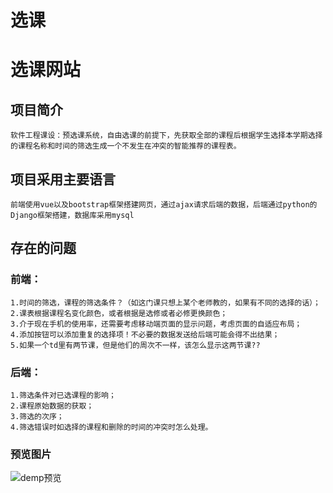 
# 选课
选课网站
=======
## 项目简介
    软件工程课设：预选课系统，自由选课的前提下，先获取全部的课程后根据学生选择本学期选择的课程名称和时间的筛选生成一个不发生在冲突的智能推荐的课程表。
## 项目采用主要语言
    前端使用vue以及bootstrap框架搭建网页，通过ajax请求后端的数据，后端通过python的Django框架搭建，数据库采用mysql
## 存在的问题
### 前端：
    1.时间的筛选，课程的筛选条件？（如这门课只想上某个老师教的，如果有不同的选择的话）；
    2.课表根据课程名变化颜色，或者根据是选修或者必修更换颜色；
    3.介于现在手机的使用率，还需要考虑移动端页面的显示问题，考虑页面的自适应布局；
    4.添加按钮可以添加重复的选择项！不必要的数据发送给后端可能会得不出结果；
    5.如果一个td里有两节课，但是他们的周次不一样，该怎么显示这两节课??
### 后端：
    1.筛选条件对已选课程的影响；
    2.课程原始数据的获取；
    3.筛选的次序；
    4.筛选错误时如选择的课程和删除的时间的冲突时怎么处理。
### 预览图片
![demp预览](https://github.com/PENGFEI-CN/selectClass/tree/master,"预览")
